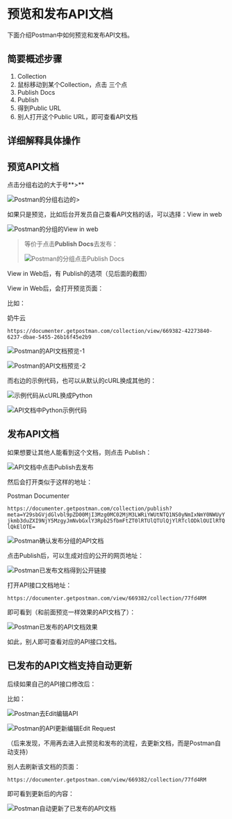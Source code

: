 # 预览和发布API文档
下面介绍Postman中如何预览和发布API文档。

## 简要概述步骤
1. Collection
2. 鼠标移动到某个Collection，点击 三个点
3. Publish Docs
4. Publish
5. 得到Public URL
6. 别人打开这个Public URL，即可查看API文档

## 详细解释具体操作


## 预览API文档
点击分组右边的大于号**>**

![Postman的分组右边的>](../assets/img/post_collection_right_large_sign.png)

如果只是预览，比如后台开发员自己查看API文档的话，可以选择：View in web

![Postman的分组的View in web](../assets/img/post_collection_view_in_web.png)

> 等价于点击**Publish Docs**去发布：
> 
> ![Postman的分组点击Publish Docs](../assets/img/post_collection_publish_docs.png)

View in Web后，有 Publish的选项（见后面的截图）

View in Web后，会打开预览页面：

比如：

奶牛云

`https://documenter.getpostman.com/collection/view/669382-42273840-6237-dbae-5455-26b16f45e2b9`

![Postman的API文档预览-1](../assets/img/postman_api_doc_preview_1.png)

![Postman的API文档预览-2](../assets/img/postman_api_doc_preview_2.png)

而右边的示例代码，也可以从默认的cURL换成其他的：

![示例代码从cURL换成Python](../assets/img/example_code_from_curl_to_py.png)

![API文档中Python示例代码](../assets/img/api_doc_code_python.png)

## 发布API文档

如果想要让其他人能看到这个文档，则点击 Publish：

![API文档中点击Publish去发布](../assets/img/api_doc_click_publish.png)

然后会打开类似于这样的地址：

Postman Documenter

`https://documenter.getpostman.com/collection/publish?meta=Y29sbGVjdGlvbl9pZD00MjI3Mzg0MC02MjM3LWRiYWUtNTQ1NS0yNmIxNmY0NWUyYjkmb3duZXI9NjY5MzgyJmNvbGxlY3Rpb25fbmFtZT0lRTUlQTUlQjYlRTclODklOUIlRTQlQkElOTE=`

![Postman确认发布分组的API文档](../assets/img/postman_sure_to_publish_collection.png)

点击Publish后，可以生成对应的公开的网页地址：

![Postman已发布文档得到公开链接](../assets/img/postman_published_api_doc_link.png)

打开API接口文档地址：

`https://documenter.getpostman.com/view/669382/collection/77fd4RM`

即可看到（和前面预览一样效果的API文档了）：

![Postman已发布的API文档效果](../assets/img/postman_published_apic_doc_effect.png)

如此，别人即可查看对应的API接口文档。

## 已发布的API文档支持自动更新

后续如果自己的API接口修改后：

比如：

![Postman去Edit编辑API](../assets/img/postman_collection_api_edit.png)

![Postman的API更新编辑Edit Request](../assets/img/postman_api_edit_request.png)

（后来发现，不用再去进入此预览和发布的流程，去更新文档，而是Postman自动支持）

别人去刷新该文档的页面：

`https://documenter.getpostman.com/view/669382/collection/77fd4RM`

即可看到更新后的内容：

![Postman自动更新了已发布的API文档](../assets/img/postman_auto_updated_published_api_doc.png)

